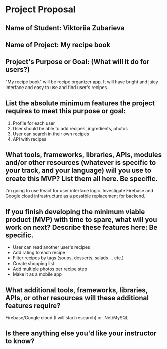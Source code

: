 # Project Proposal

## Name of Student: Viktoriia Zubarieva

## Name of Project: My recipe book

## Project's Purpose or Goal: (What will it do for users?)

"My recipe book" will be recipe organizer app. It will have bright and juicy interface and easy to use and find user's recipes.

## List the absolute minimum features the project requires to meet this purpose or goal:

1. Profile for each user
2. User should be able to add recipes, ingredients, photos
3. User can search in their own recipes
4. API with recipes

## What tools, frameworks, libraries, APIs, modules and/or other resources (whatever is specific to your track, and your language) will you use to create this MVP? List them all here. Be specific.

I'm going to use React for user interface logic. Investigate Firebase and Google cloud infrastructure as a possible replacement for backend.

## If you finish developing the minimum viable product (MVP) with time to spare, what will you work on next? Describe these features here: Be specific.

- User can read another user's recipes
- Add rating to each recipe
- Filter recipes by tags (soups, desserts, salads ... etc.)
- Create shopping list
- Add multiple photos per recipe step
- Make it as a mobile app

## What additional tools, frameworks, libraries, APIs, or other resources will these additional features require?

Firebase/Google cloud (I will start research) or .Net/MySQL

## Is there anything else you'd like your instructor to know?
